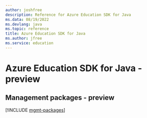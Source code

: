 ```yaml
---
author: joshfree
description: Reference for Azure Education SDK for Java
ms.data: 08/19/2022
ms.devlang: java
ms.topic: reference
title: Azure Education SDK for Java
ms.author: jfree
ms.service: education
---
```

# Azure Education SDK for Java - preview

## Management packages - preview
[!INCLUDE [mgmt-packages](education-mgmt-index.md)]
